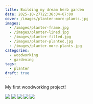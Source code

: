 ```yaml
---
title: Building my dream herb garden
date: 2025-10-27T22:36:04-07:00
cover: /images/planter-more-plants.jpg
images:
  - /images/planter-frame.jpg
  - /images/planter-lined.jpg
  - /images/planter-filled.jpg
  - /images/planter-planted.jpg
  - /images/planter-more-plants.jpg
categories:
  - woodworking
  - gardening
tags:
  - planter
draft: true
---
```


My first woodworking project!

<!--more-->

![](/images/planter-frame.jpg)
![](/images/planter-lined.jpg)
![](/images/planter-filled.jpg)
![](/images/planter-planted.jpg)
![](/images/planter-more-plants.jpg)


